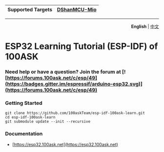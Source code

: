| Supported Targets | [DShanMCU-Mio](https://forums.100ask.net/c/esp/esp32s3/50) |
| ----------------- | ------------ |

---
<p align="right">
  <b>English</b> | <a href="./README_zh.md">中文</a></a>
</p>

# ESP32 Learning Tutorial (ESP-IDF) of 100ASK

### Need help or have a question? Join the forum at [![https://forums.100ask.net/c/esp/49](https://badges.gitter.im/espressif/arduino-esp32.svg)](https://forums.100ask.net/c/esp/49)

### Getting Started

```shell
git clone https://github.com/100askTeam/esp-idf-100ask-learn.git
cd esp-idf-100ask-learn
git submodule update --init --recursive
```

### Documentation

  - [https://esp32.100ask.net](https://esp32.100ask.net)

